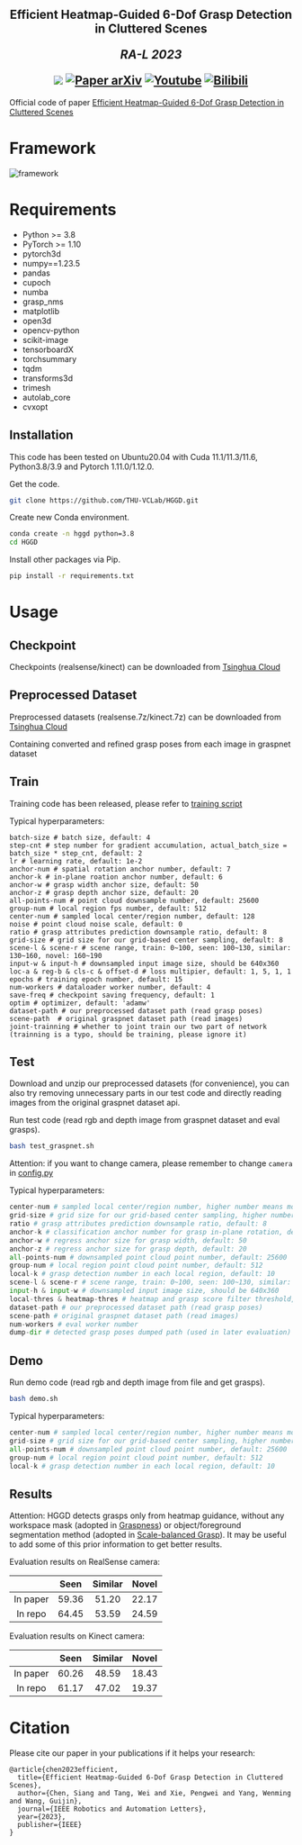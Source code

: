 <h2 align="center">
  <b>Efficient Heatmap-Guided 6-Dof Grasp Detection in Cluttered Scenes</b>

<b><i>RA-L 2023</i></b>

<div align="center">
    <a href="https://ieeexplore.ieee.org/document/10168242" target="_blank">
    <img src="https://img.shields.io/badge/ieee-%2300629B.svg?&style=for-the-badge&logo=ieee&logoColor=white"></a>
    <a href="https://arxiv.org/pdf/2403.18546" target="_blank">
    <img src="https://img.shields.io/badge/arxiv-%23B31B1B.svg?&style=for-the-badge&logo=arxiv&logoColor=white" alt="Paper arXiv"></a>
    <a href="https://www.youtube.com/watch?v=V8gG1eHbrsU" target="_blank">
    <img src="https://img.shields.io/badge/youtube-%23FF0000.svg?&style=for-the-badge&logo=youtube&logoColor=white" alt="Youtube"/></a>
    <a href="https://www.bilibili.com/video/BV1hH4y1H7qv/" target="_blank">
    <img src="https://img.shields.io/badge/bilibili-%2300A1D6.svg?&style=for-the-badge&logo=bilibili&logoColor=white" alt="Bilibili"/></a>
</div>
</h2>

Official code of paper [Efficient Heatmap-Guided 6-Dof Grasp Detection in Cluttered Scenes](https://ieeexplore.ieee.org/document/10168242)

# Framework

![framework](./images/framework.jpg)

# Requirements

- Python >= 3.8
- PyTorch >= 1.10
- pytorch3d
- numpy==1.23.5
- pandas
- cupoch
- numba
- grasp_nms
- matplotlib
- open3d
- opencv-python
- scikit-image
- tensorboardX
- torchsummary
- tqdm
- transforms3d
- trimesh
- autolab_core
- cvxopt

## Installation

This code has been tested on Ubuntu20.04 with Cuda 11.1/11.3/11.6, Python3.8/3.9 and Pytorch 1.11.0/1.12.0.

Get the code.

```bash
git clone https://github.com/THU-VCLab/HGGD.git
```

Create new Conda environment.

```bash
conda create -n hggd python=3.8
cd HGGD
```

Install other packages via Pip.

```bash
pip install -r requirements.txt
```

# Usage

## Checkpoint

Checkpoints (realsense/kinect) can be downloaded from [Tsinghua Cloud](https://cloud.tsinghua.edu.cn/d/e3edfc2c8b114513b7eb/)

## Preprocessed Dataset

Preprocessed datasets (realsense.7z/kinect.7z) can be downloaded from [Tsinghua Cloud](https://cloud.tsinghua.edu.cn/d/e3edfc2c8b114513b7eb/)

Containing converted and refined grasp poses from each image in graspnet dataset

## Train

Training code has been released, please refer to [training script](./train_graspnet.sh)

Typical hyperparameters:

```shell
batch-size # batch size, default: 4
step-cnt # step number for gradient accumulation, actual_batch_size = batch_size * step_cnt, default: 2
lr # learning rate, default: 1e-2
anchor-num # spatial rotation anchor number, default: 7
anchor-k # in-plane roation anchor number, default: 6
anchor-w # grasp width anchor size, default: 50
anchor-z # grasp depth anchor size, default: 20
all-points-num # point cloud downsample number, default: 25600
group-num # local region fps number, default: 512
center-num # sampled local center/region number, default: 128
noise # point cloud noise scale, default: 0
ratio # grasp attributes prediction downsample ratio, default: 8
grid-size # grid size for our grid-based center sampling, default: 8
scene-l & scene-r # scene range, train: 0~100, seen: 100~130, similar: 130~160, novel: 160~190
input-w & input-h # downsampled input image size, should be 640x360
loc-a & reg-b & cls-c & offset-d # loss multipier, default: 1, 5, 1, 1
epochs # training epoch number, default: 15
num-workers # dataloader worker number, default: 4
save-freq # checkpoint saving frequency, default: 1
optim # optimizer, default: 'adamw'
dataset-path # our preprocessed dataset path (read grasp poses)
scene-path  # original graspnet dataset path (read images)
joint-trainning # whether to joint train our two part of network (trainning is a typo, should be training, please ignore it)
```

## Test

Download and unzip our preprocessed datasets (for convenience), you can also try removing unnecessary parts in our test code and directly reading images from the original graspnet dataset api.

Run test code (read rgb and depth image from graspnet dataset and eval grasps).

```bash
bash test_graspnet.sh
```

Attention: if you want to change camera, please remember to change `camera` in [config.py](./dataset/config.py)

Typical hyperparameters:

```python
center-num # sampled local center/region number, higher number means more regions&grasps, but gets slower speed, default: 48
grid-size # grid size for our grid-based center sampling, higher number means sparser centers, default: 8
ratio # grasp attributes prediction downsample ratio, default: 8
anchor-k # classification anchor number for grasp in-plane rotation, default: 6
anchor-w # regress anchor size for grasp width, default: 50
anchor-z # regress anchor size for grasp depth, default: 20
all-points-num # downsampled point cloud point number, default: 25600
group-num # local region point cloud point number, default: 512
local-k # grasp detection number in each local region, default: 10
scene-l & scene-r # scene range, train: 0~100, seen: 100~130, similar: 130~160, novel: 160~190
input-h & input-w # downsampled input image size, should be 640x360
local-thres & heatmap-thres # heatmap and grasp score filter threshold, set to 0.01 in our settings
dataset-path # our preprocessed dataset path (read grasp poses)
scene-path # original graspnet dataset path (read images)
num-workers # eval worker number
dump-dir # detected grasp poses dumped path (used in later evaluation)
```

## Demo

Run demo code (read rgb and depth image from file and get grasps).

```bash
bash demo.sh
```

Typical hyperparameters:

```python
center-num # sampled local center/region number, higher number means more regions&grasps, but gets slower speed, default: 48
grid-size # grid size for our grid-based center sampling, higher number means sparser centers, default: 8
all-points-num # downsampled point cloud point number, default: 25600
group-num # local region point cloud point number, default: 512
local-k # grasp detection number in each local region, default: 10
```

## Results

Attention: HGGD detects grasps only from heatmap guidance, without any workspace mask (adopted in [Graspness](https://github.com/rhett-chen/graspness_implementation)) or object/foreground segmentation method (adopted in [Scale-balanced Grasp](https://github.com/mahaoxiang822/scale-balanced-grasp)). It may be useful to add some of this prior information to get better results.

Evaluation results on RealSense camera:

|          | Seen  | Similar | Novel |
| :------: | :---: | :-----: | :---: |
| In paper | 59.36 |  51.20  | 22.17 |
| In repo  | 64.45 |  53.59  | 24.59 |

Evaluation results on Kinect camera:

|          | Seen  | Similar | Novel |
| :------: | :---: | :-----: | :---: |
| In paper | 60.26 |  48.59  | 18.43 |
| In repo  | 61.17 |  47.02  | 19.37 |

# Citation

Please cite our paper in your publications if it helps your research:

```
@article{chen2023efficient,
  title={Efficient Heatmap-Guided 6-Dof Grasp Detection in Cluttered Scenes},
  author={Chen, Siang and Tang, Wei and Xie, Pengwei and Yang, Wenming and Wang, Guijin},
  journal={IEEE Robotics and Automation Letters},
  year={2023},
  publisher={IEEE}
}
```
